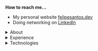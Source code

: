 **How to reach me...**

- My personal website [felipesantos.dev](https://felipesantos.dev)
- Doing networking on [LinkedIn](https://www.linkedin.com/in/felipe-snts-rocha/)

<details>
  <summary>About</summary>
  <ul>
  	<li>Full stack developer</li>
    <li>Computer Engineering student</li>
    <li>From Brazil</li>
  <ul>
</details>
<details>
  <summary>Experience</summary>
  <li>[Jun/2023 - Current] Full stack developer at <a href="https://okai.com.br">Ok.ai</a></li>[](url)
  <li>[Jun/2023 - Current] Full stack developer at <a href="https://m2msaber.com.br">M2M Saber</a></li>
  <li>[Apr/2022 - Jun/2023] Full stack developer at Anexs Tecnologia</li>
</details>
<details>
  <summary>Technologies</summary>
  <ul>
    <li>C#, .NET Core, EF Core</li>
    <li>Microsoft Azure, Railway, AWS</li>
    <li>SQL Server, PostgreSQL, Elasticsearch, Prisma ORM</li>
    <li>TypeScript</li>
    <li>React.js, Next.js and React Native</li>
    <li>Node.js</li>
  <ul>
</details>
